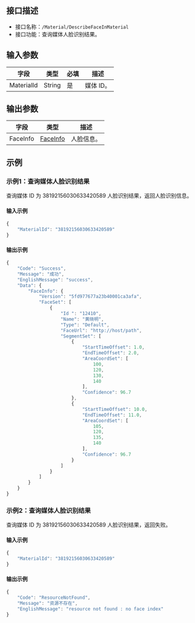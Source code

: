 <!-- 注意：本文档由 gen_client_api_from_core.sh 脚本自动生成，如有修改需求，请阅读 readme.md -->
## 接口描述
- 接口名称：`/Material/DescribeFaceInMaterial`
- 接口功能：查询媒体人脸识别结果。

## 输入参数

字段 | 类型 | 必填 | 描述
------- | ------- | ------- | -------
MaterialId | String | 是 | 媒体 ID。 


## 输出参数

字段 | 类型 | 描述
------- | ------- | -------
FaceInfo | [FaceInfo](https://cloud.tencent.com/document/product/1156/51421#FaceInfo) | 人脸信息。


## 示例
### 示例1：查询媒体人脸识别结果
查询媒体 ID 为 38192156030633420589 人脸识别结果，返回人脸识别信息。

#### 输入示例
```javascript
{
    "MaterialId": "38192156030633420589"
}
```


#### 输出示例
```javascript
{
    "Code": "Success",
    "Message": "成功",
    "EnglishMessage": "success",
    "Data": {
        "FaceInfo": {
            "Version": "5fd977677a23b40001ca3afa",
            "FaceSet": [
                {
                    "Id ": "12410",
                    "Name": "黄晓明",
                    "Type": "Default",
                    "FaceUrl": "http://host/path",
                    "SegmentSet": [
                        {
                            "StartTimeOffset": 1.0,
                            "EndTimeOffset": 2.0,
                            "AreaCoordSet": [
                                100,
                                120,
                                130,
                                140
                            ],
                            "Confidence": 96.7
                        },
                        {
                            "StartTimeOffset": 10.0,
                            "EndTimeOffset": 11.0,
                            "AreaCoordSet": [
                                105,
                                120,
                                135,
                                140
                            ],
                            "Confidence": 96.7
                        }
                    ]
                }
            ]
        }
    }
}
```
### 示例2：查询媒体人脸识别结果
查询媒体 ID 为 38192156030633420589 人脸识别结果，返回失败。

#### 输入示例
```javascript
{
    "MaterialId": "38192156030633420589"
}
```


#### 输出示例
```javascript
{
    "Code": "ResourceNotFound",
    "Message": "资源不存在",
    "EnglishMessage": "resource not found : no face index"
}
```

